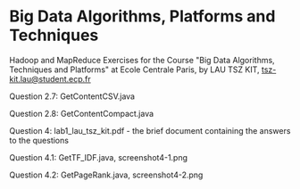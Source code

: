 # Big Data Algorithms, Platforms and Techniques
Hadoop and MapReduce Exercises for the Course "Big Data Algorithms, Techniques and Platforms" at Ecole Centrale Paris, by LAU TSZ KIT, tsz-kit.lau@student.ecp.fr

Question 2.7: GetContentCSV.java

Question 2.8: GetContentCompact.java

Question 4: lab1_lau_tsz_kit.pdf - the brief document containing the answers to the questions

Question 4.1:  GetTF_IDF.java, screenshot4-1.png

Question 4.2:  GetPageRank.java, screenshot4-2.png

